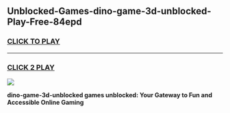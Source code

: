 
## Unblocked-Games-dino-game-3d-unblocked-Play-Free-84epd
<h3>
<a href="https://premium76.site?title=dino-game-3d-unblocked&ref=23A">CLICK TO PLAY</a></h3>
<hr>

<h3>
<a href="https://premium76.site?title=dino-game-3d-unblocked&ref=23A">CLICK 2 PLAY</a>
  
</h3>

<a href="https://premium76.site?title=dino-game-3d-unblocked&ref=23A"><img src="https://clearcache.store/games.png"></a>


**dino-game-3d-unblocked games unblocked: Your Gateway to Fun and Accessible Online Gaming**
